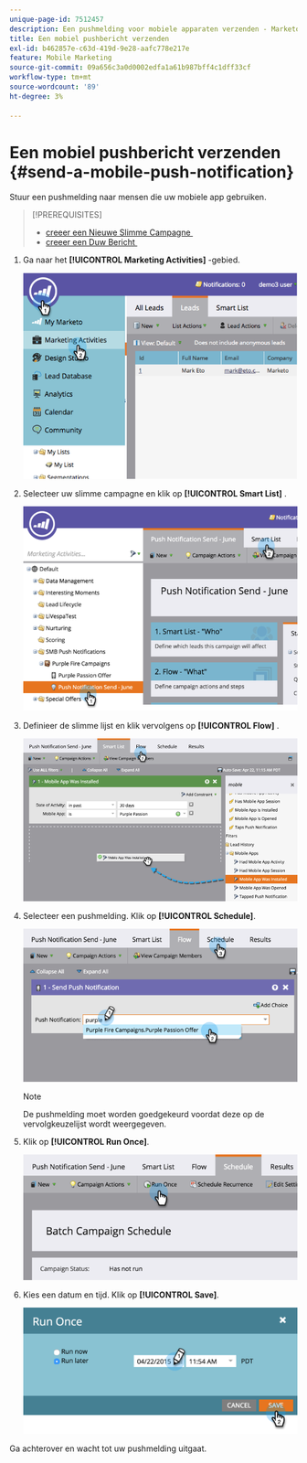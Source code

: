 ```yaml
---
unique-page-id: 7512457
description: Een pushmelding voor mobiele apparaten verzenden - Marketo Docs - Productdocumentatie
title: Een mobiel pushbericht verzenden
exl-id: b462857e-c63d-419d-9e28-aafc778e217e
feature: Mobile Marketing
source-git-commit: 09a656c3a0d0002edfa1a61b987bff4c1dff33cf
workflow-type: tm+mt
source-wordcount: '89'
ht-degree: 3%

---
```


# Een mobiel pushbericht verzenden {#send-a-mobile-push-notification}

Stuur een pushmelding naar mensen die uw mobiele app gebruiken.

>[!PREREQUISITES]
>
>* [&#x200B; creeer een Nieuwe Slimme Campagne &#x200B;](/help/marketo/product-docs/core-marketo-concepts/smart-campaigns/creating-a-smart-campaign/create-a-new-smart-campaign.md)
>* [&#x200B; creeer een Duw Bericht &#x200B;](/help/marketo/product-docs/mobile-marketing/push-notifications/create-a-push-notification.md)

1. Ga naar het **[!UICONTROL Marketing Activities]** -gebied.

   ![](assets/image2015-4-22-18-3a31-3a54.png)

1. Selecteer uw slimme campagne en klik op **[!UICONTROL Smart List]** .

   ![](assets/image2015-4-23-17-3a57-3a46.png)

1. Definieer de slimme lijst en klik vervolgens op **[!UICONTROL Flow]** .

   ![](assets/image2015-4-22-18-3a33-3a13.png)

1. Selecteer een pushmelding. Klik op **[!UICONTROL Schedule]**.

   ![](assets/image2015-4-22-18-3a33-3a38.png)

   >[!NOTE]
   >
   >De pushmelding moet worden goedgekeurd voordat deze op de vervolgkeuzelijst wordt weergegeven.

1. Klik op **[!UICONTROL Run Once]**.

   ![](assets/image2015-4-23-18-3a0-3a54.png)

1. Kies een datum en tijd. Klik op **[!UICONTROL Save]**.

   ![](assets/image2015-4-23-18-3a1-3a33.png)

Ga achterover en wacht tot uw pushmelding uitgaat.
